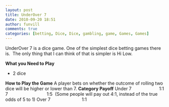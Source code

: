 ```yaml
---
layout: post
title: UnderOver 7
date: 2010-09-20 18:51
author: funvill
comments: true
categories: [betting, Dice, Dice, gambling, game, Games, Games]
---
```

UnderOver 7 is a dice game.
One of the simplest dice betting games there is.  The only thing that I can think of that is simpler is Hi Low.

<strong>What you Need to Play</strong>
<ul>
	<li>2 dice</li>
</ul>
<strong>How to Play the Game</strong>
A player bets on whether the outcome of rolling two dice will be higher or lower than 7.
<strong> Category </strong> <strong> Payoff</strong>
Under 7                      1:1
7                               1:5  (Some people will pay out 4:1, instead of the true odds of 5 to 1)
Over 7                         1:1
